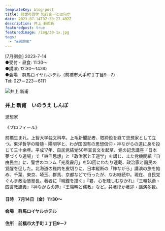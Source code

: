 ```yaml
---
templateKey: blog-post
title: 経世の哲学 知行合一とは何か
date: 2023-07-14T02:30:27.492Z
description: 井上 新甫氏
featuredpost: true
featuredimage: /img/30-1x.jpg
tags:
  - "#思想家"
---
```

\[7月例会] 2023-7-14<br />
●受付・昼食: 11:30〜<br />
●講演: 12:30〜14:00<br />
●会場　群馬ロイヤルホテル（前橋市大手町１丁目9－7）<br />
Tel: 027－223－6111<br />

![井上 新甫](/img/30-1x.jpg "井上 新甫　いのうえ しんぽ")

### 井上 新甫　いのうえ しんぽ

思想家

《プロフィール》

前橋生まれ。上智大学独文科卒。上毛新聞記者、取締役を経て思想家として立つ。東洋哲学の精髄・陽明学と、わが国固有の思想信仰・神ながらの道に身を投じて三十余年。平成17年、自民党結党50年宣言文を起草、党の記念講座「日本夢づくり道場」で「東洋思想」と「政治家と王道学」を講じ、また党機関紙『自由民主』に、警世のコラム「光風霽月」を50回にわたり連載、政治家と国民の覚醒を促した。北海道の稚内を皮切りに、日本縦断の「神ながら」講演の旅を始め、千葉、東京、埼玉、群馬、京都などで行ったが、なお継続中。現在、自民党ぐんま政治塾塾長。著者に『暁鐘を撞く』『君、心を賤しむなかれ』『三輪執斎・四言教講義』『神ながらの道』『王陽明と儒教』など。共著ほか著述・講演多数。



#### 日時　7月14日（金）11:30〜

#### 会場　群馬ロイヤルホテル

#### 住所　前橋市大手町１丁目9－7